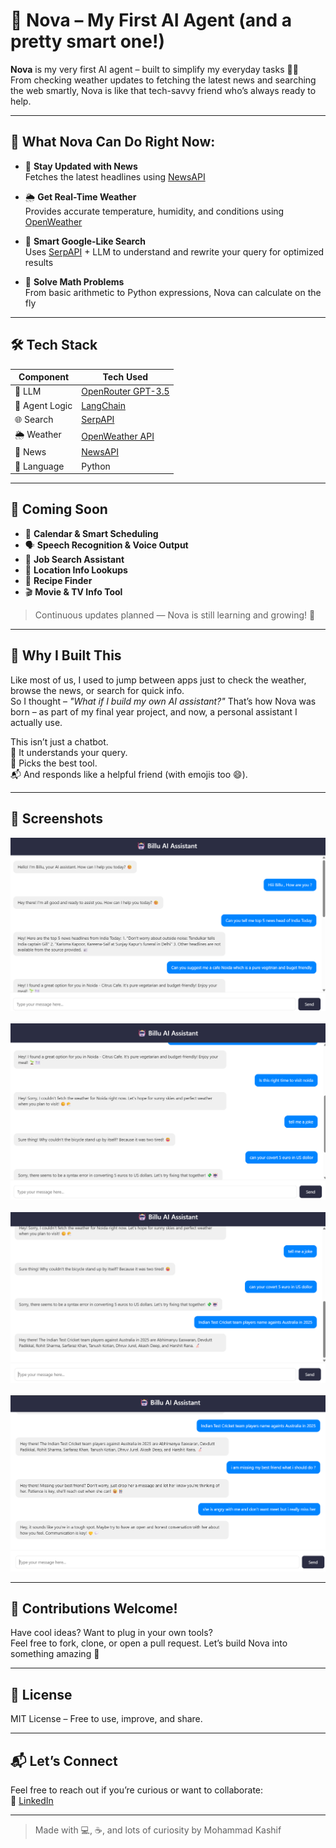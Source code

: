 # 🤖 Nova – My First AI Agent (and a pretty smart one!)

**Nova** is my very first AI agent – built to simplify my everyday tasks 🧠💡  
From checking weather updates to fetching the latest news and searching the web smartly, Nova is like that tech-savvy friend who’s always ready to help.

---

## 💼 What Nova Can Do Right Now:

- 📰 **Stay Updated with News**  
  Fetches the latest headlines using [NewsAPI](https://newsapi.org/)

- 🌦️ **Get Real-Time Weather**  
  Provides accurate temperature, humidity, and conditions using [OpenWeather](https://openweathermap.org/)

- 🔎 **Smart Google-Like Search**  
  Uses [SerpAPI](https://serpapi.com/) + LLM to understand and rewrite your query for optimized results

- 🧮 **Solve Math Problems**  
  From basic arithmetic to Python expressions, Nova can calculate on the fly

---

## 🛠️ Tech Stack

| Component      | Tech Used                                      |
|----------------|------------------------------------------------|
| 💬 LLM          | [OpenRouter GPT-3.5](https://openrouter.ai/)   |
| 🧩 Agent Logic  | [LangChain](https://www.langchain.com/)        |
| 🌐 Search       | [SerpAPI](https://serpapi.com/)                |
| 🌦️ Weather      | [OpenWeather API](https://openweathermap.org/) |
| 📰 News         | [NewsAPI](https://newsapi.org/)                |
| 🐍 Language     | Python                                         |

---

## 🚧 Coming Soon

- 📅 **Calendar & Smart Scheduling**
- 🗣️ **Speech Recognition & Voice Output**
- 💼 **Job Search Assistant**
- 📍 **Location Info Lookups**
- 🍳 **Recipe Finder**
- 🎬 **Movie & TV Info Tool**

> Continuous updates planned — Nova is still learning and growing! 💪

---

## 🧠 Why I Built This

Like most of us, I used to jump between apps just to check the weather, browse the news, or search for quick info.  
So I thought – *"What if I build my own AI assistant?"* That’s how Nova was born – as part of my final year project, and now, a personal assistant I actually use.

This isn’t just a chatbot.  
🧠 It understands your query.  
🧰 Picks the best tool.  
📬 And responds like a helpful friend (with emojis too 😄).

---

## 📸 Screenshots 
![Nova Screenshot](assest/ss1.png)
<br><br>
![Nova Screenshot](assest/ss2.png)
<br><br>
![Nova Screenshot](assest/ss3.png)
<br><br>
![Nova Screenshot](assest/ss4.png)


---

## 🤝 Contributions Welcome!

Have cool ideas? Want to plug in your own tools?  
Feel free to fork, clone, or open a pull request. Let’s build Nova into something amazing 🚀

---

## 📄 License

MIT License – Free to use, improve, and share.

---

## 📬 Let’s Connect

Feel free to reach out if you’re curious or want to collaborate:  
🔗 [LinkedIn](https://www.linkedin.com/in/kashif-kairo)

---

> Made with 💻, ☕, and lots of curiosity by Mohammad Kashif

